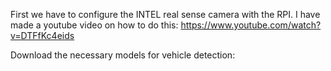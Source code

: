 First we have to configure the INTEL real sense camera with the RPI. I have made a youtube video on how to do this:
https://www.youtube.com/watch?v=DTFfKc4eids



Download the necessary models for vehicle detection:
